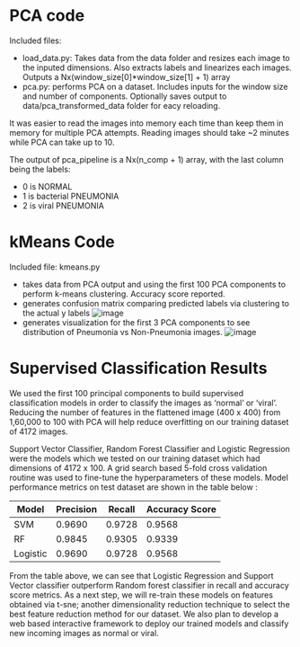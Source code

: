 # PCA code

Included files:
- load_data.py: Takes data from the data folder and resizes each image to the inputed dimensions. Also extracts labels and linearizes each images. Outputs a Nx(window_size[0]*window_size[1] + 1) array
- pca.py: performs PCA on a dataset. Includes inputs for the window size and number of components. Optionally saves output to data/pca_transformed_data folder for eacy reloading.

It was easier to read the images into memory each time than keep them in memory for multiple PCA attempts. Reading images should take ~2 minutes while PCA can take up to 10. 

The output of pca_pipeline is a Nx(n_comp + 1) array, with the last column being the labels:
- 0 is NORMAL
- 1 is bacterial PNEUMONIA
- 2 is viral PNEUMONIA

# kMeans Code

Included file: kmeans.py
- takes data from PCA output and using the first 100 PCA components to perform k-means clustering. Accuracy score reported. 
- generates confusion matrix comparing predicted labels via clustering to the actual y labels
  ![image](https://user-images.githubusercontent.com/40197136/141605798-074e9fad-5375-40a8-90b7-99984732d39a.png)
- generates visualization for the first 3 PCA components to see distribution of Pneumonia vs Non-Pneumonia images.
  ![image](https://user-images.githubusercontent.com/40197136/141605809-b95cebe4-7e5a-469a-804d-343fd840bea1.png)
  
  
# Supervised Classification Results 
  
 We used the first 100 principal components to build supervised classification models in order to classify the images as ‘normal’ or ‘viral’. Reducing the number of features in the flattened image (400 x 400) from 1,60,000 to 100 with PCA will help reduce overfitting on our training dataset of 4172 images.

Support Vector Classifier, Random Forest Classifier and Logistic Regression were the models which we tested on our training dataset which had dimensions of 4172 x 100. A grid search based 5-fold cross validation routine was used to fine-tune the hyperparameters of these models. Model performance metrics on test dataset are shown in the table below :


| Model    | Precision | Recall | Accuracy Score |
-----------|-----------|--------|----------------|
  SVM      | 0.9690    | 0.9728 |    0.9568      
  RF       | 0.9845    | 0.9305 |    0.9339      
  Logistic | 0.9690    | 0.9728 |    0.9568      

 
From the table above, we can see that Logistic Regression and Support Vector classifier outperform Random forest classifier in recall and accuracy score metrics. As a next step, we will re-train these models on features obtained via t-sne; another dimensionality reduction technique to select the best feature reduction method for our dataset. We also plan to develop a web based interactive framework to deploy our trained models and classify new incoming images as normal or viral.

